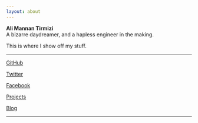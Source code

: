 ```yaml
---
layout: about
---
```


**Ali Mannan Tirmizi**<br />
A bizarre daydreamer, and a hapless engineer in the making.

This is where I show off my stuff.

---

<div class="links">
<a href="https://github.com/mannantirmizi" target="_blank">GitHub</a>

<a href="https://twitter.com/mannantirmizi" target="_blank">Twitter</a>

<a href="https://www.facebook.com/alimannantirmizi" target="_blank">Facebook</a>

<a href="/projects" target="_blank">Projects</a>

<a href="/archive" target="_blank">Blog</a>
</div>

---
